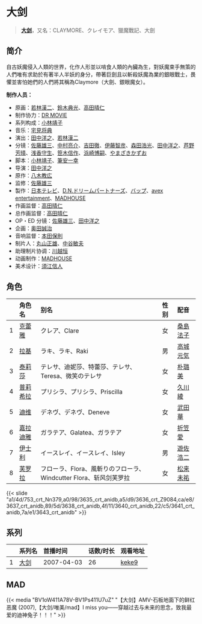 # 大剑


> <u>**[大剑](https://bgm.tv/subject/982)**</u>，又名：CLAYMORE、クレイモア、獵魔戰記、大劍

## 简介

自古妖魔侵入人類的世界，化作人形並以啃食人類的內臟為生，對妖魔束手無策的人們唯有求助於有著半人半妖的身分，帶著巨劍且以斬殺妖魔為業的銀眼戰士，畏懼並害怕她們的人們將其稱為Claymore（大劍、銀眼魔女）。

**制作人员：**
- 原画：[若林漢二](https://bgm.tv/person/12598)、[鈴木典光](https://bgm.tv/person/11528)、[高田晴仁](https://bgm.tv/person/3494)
- 制作协力：[DR MOVIE](https://bgm.tv/person/11389)
- 系列构成：[小林靖子](https://bgm.tv/person/345)
- 音乐：[宅見将典](https://bgm.tv/person/7299)
- 演出：[田中洋之](https://bgm.tv/person/3327)、[若林漢二](https://bgm.tv/person/12598)
- 分镜：[佐藤雄三](https://bgm.tv/person/780)、[中村亮介](https://bgm.tv/person/3626)、[吉田徹](https://bgm.tv/person/418)、[伊藤智彦](https://bgm.tv/person/3213)、[森田浩光](https://bgm.tv/person/1110)、[田中洋之](https://bgm.tv/person/3327)、[芦野芳晴](https://bgm.tv/person/1732)、[浅香守生](https://bgm.tv/person/40)、[笹木信作](https://bgm.tv/person/14792)、[浜崎博嗣](https://bgm.tv/person/1208)、[やまざきかずお](https://bgm.tv/person/494)
- 脚本：[小林靖子](https://bgm.tv/person/345)、[筆安一幸](https://bgm.tv/person/3358)
- 导演：[田中洋之](https://bgm.tv/person/3327)
- 原作：[八木教広](https://bgm.tv/person/2967)
- 监修：[佐藤雄三](https://bgm.tv/person/780)
- 製作：[日本テレビ](https://bgm.tv/person/492)、[D.N.ドリームパートナーズ](https://bgm.tv/person/3747)、[バップ](https://bgm.tv/person/823)、[avex entertainment](https://bgm.tv/person/3080)、[MADHOUSE](https://bgm.tv/person/603)
- 作画监督：[高田晴仁](https://bgm.tv/person/3494)
- 总作画监督：[高田晴仁](https://bgm.tv/person/3494)
- OP・ED 分镜：[佐藤雄三](https://bgm.tv/person/780)、[田中洋之](https://bgm.tv/person/3327)
- 企画：[奥田誠治](https://bgm.tv/person/19591)
- 音响监督：[本田保則](https://bgm.tv/person/215)
- 制片人：[丸山正雄](https://bgm.tv/person/914)、[中谷敏夫](https://bgm.tv/person/51697)
- 助理制片协调：[川越恒](https://bgm.tv/person/44743)
- 动画制作：[MADHOUSE](https://bgm.tv/person/603)
- 美术设计：[須江信人](https://bgm.tv/person/11793)

## 角色

|     |   角色名   |   别名  | 性别 |  配音  |
|:--- |:------  |:----      |:---  |:--   |
| 1 | [克蕾雅](https://bgm.tv/character/753) | クレア、Clare | 女 | [桑島法子](https://bgm.tv/person/3867) |
| 2 | [拉基](https://bgm.tv/character/3635) | ラキ、ラキ、Raki | 男 | [高城元気](https://bgm.tv/person/4679) |
| 3 | [泰莉莎](https://bgm.tv/character/3636) | テレサ、迪妮莎、特蕾莎、テレサ、Teresa、微笑のテレサ | 女 | [朴璐美](https://bgm.tv/person/4027) |
| 4 | [普莉希拉](https://bgm.tv/character/3637) | プリシラ、プリシラ、Priscilla | 女 | [久川綾](https://bgm.tv/person/3875) |
| 5 | [迪维](https://bgm.tv/character/3638) | デネヴ、デネヴ、Deneve | 女 | [武田華](https://bgm.tv/person/4870) |
| 6 | [嘉拉迪雅](https://bgm.tv/character/3640) | ガラテア、Galatea、ガラテア | 女 | [折笠愛](https://bgm.tv/person/3831) |
| 7 | [伊士利](https://bgm.tv/character/3641) | イースレイ、イースレイ、Isley | 男 | [遊佐浩二](https://bgm.tv/person/4614) |
| 8 | [芙罗拉](https://bgm.tv/character/3643) | フローラ、Flora、風斬りのフローラ、Windcutter Flora、斩风剑芙罗拉 | 女 | [松来未祐](https://bgm.tv/person/4353) |

{{< slide "a1/4d/753_crt_Nn379,a0/98/3635_crt_anidb,a5/d9/3636_crt_Z9084,ca/e8/3637_crt_anidb,89/5d/3638_crt_anidb,4f/11/3640_crt_anidb,22/c5/3641_crt_anidb,7a/e1/3643_crt_anidb" >}}

## 系列

|     | 系列名 | 首播时间       | 话数/时长 | 观看地址                                                    |
| :-- | :-- | :--------- | :---- | :------------------------------------------------------ |
| 1   |[大剑](https://bgm.tv/subject/982)| 2007-04-03 | 26    | [keke9](https://www.keke9.app/play/29237-4-258008.html) |


## MAD

{{< media  "BV1oW411A78V-BV1Ps411U7uZ"
"【大剑】AMV-石板地面下的鲜红恶魔 (2007),【大剑/唯美/mad】I miss you——穿越过去与未来的思念，致我最爱的迪神兔子！！！"  >}}
